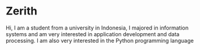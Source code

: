 # Zerith
 Hi, I am a student from a university in Indonesia, I majored in information systems and am very interested in application development and data processing. I am also very interested in the Python programming language
